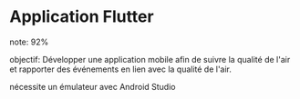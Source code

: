 # Application Flutter

note: 92%

objectif: Développer une application mobile afin de suivre la qualité de l'air et rapporter des événements en lien avec la qualité de l'air.

nécessite un émulateur avec Android Studio
